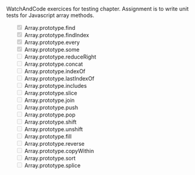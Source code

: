
<p>
  WatchAndCode exercices for testing chapter. Assignment is to write unit tests for Javascript array methods.
</p>
<ul>
  <li style="list-style-type: none;" class="item"><input type="checkbox" disabled="" checked=""> Array.prototype.find </li>
  <li style="list-style-type: none;" class="item"><input type="checkbox" disabled="" checked=""> Array.prototype.findIndex </li>
  <li style="list-style-type: none;" class="item"><input type="checkbox" disabled="" checked=""> Array.prototype.every </li>
  <li style="list-style-type: none;" class="item"><input type="checkbox" disabled="" checked=""> Array.prototype.some </li>
  <li style="list-style-type: none;" class="item"><input type="checkbox" disabled="" > Array.prototype.reduceRight </li>
  <li style="list-style-type: none;" class="item"><input type="checkbox" disabled="" > Array.prototype.concat </li>
  <li style="list-style-type: none;" class="item"><input type="checkbox" disabled="" > Array.prototype.indexOf </li>
  <li style="list-style-type: none;" class="item"><input type="checkbox" disabled="" > Array.prototype.lastIndexOf </li>
  <li style="list-style-type: none;" class="item"><input type="checkbox" disabled="" > Array.prototype.includes </li>
  <li style="list-style-type: none;" class="item"><input type="checkbox" disabled="" > Array.prototype.slice </li>
  <li style="list-style-type: none;" class="item"><input type="checkbox" disabled="" > Array.prototype.join </li>
  <li style="list-style-type: none;" class="item"><input type="checkbox" disabled="" > Array.prototype.push </li>
  <li style="list-style-type: none;" class="item"><input type="checkbox" disabled="" > Array.prototype.pop </li>
  <li style="list-style-type: none;" class="item"><input type="checkbox" disabled="" > Array.prototype.shift </li>
  <li style="list-style-type: none;" class="item"><input type="checkbox" disabled="" > Array.prototype.unshift </li>
  <li style="list-style-type: none;" class="item"><input type="checkbox" disabled="" > Array.prototype.fill </li>
  <li style="list-style-type: none;" class="item"><input type="checkbox" disabled="" > Array.prototype.reverse </li>
  <li style="list-style-type: none;" class="item"><input type="checkbox" disabled="" > Array.prototype.copyWithin </li>
  <li style="list-style-type: none;" class="item"><input type="checkbox" disabled="" > Array.prototype.sort </li>
  <li style="list-style-type: none;" class="item"><input type="checkbox" disabled="" > Array.prototype.splice </li>
</ul>
